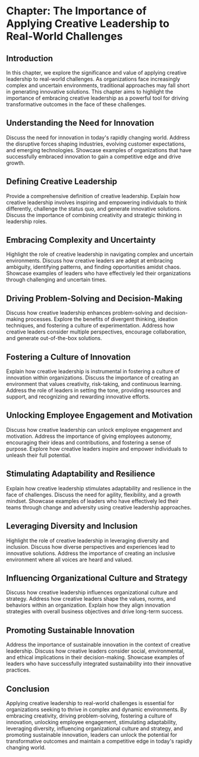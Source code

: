 Chapter: The Importance of Applying Creative Leadership to Real-World Challenges
================================================================================

Introduction
------------

In this chapter, we explore the significance and value of applying creative leadership to real-world challenges. As organizations face increasingly complex and uncertain environments, traditional approaches may fall short in generating innovative solutions. This chapter aims to highlight the importance of embracing creative leadership as a powerful tool for driving transformative outcomes in the face of these challenges.

Understanding the Need for Innovation
-------------------------------------

Discuss the need for innovation in today's rapidly changing world. Address the disruptive forces shaping industries, evolving customer expectations, and emerging technologies. Showcase examples of organizations that have successfully embraced innovation to gain a competitive edge and drive growth.

Defining Creative Leadership
----------------------------

Provide a comprehensive definition of creative leadership. Explain how creative leadership involves inspiring and empowering individuals to think differently, challenge the status quo, and generate innovative solutions. Discuss the importance of combining creativity and strategic thinking in leadership roles.

Embracing Complexity and Uncertainty
------------------------------------

Highlight the role of creative leadership in navigating complex and uncertain environments. Discuss how creative leaders are adept at embracing ambiguity, identifying patterns, and finding opportunities amidst chaos. Showcase examples of leaders who have effectively led their organizations through challenging and uncertain times.

Driving Problem-Solving and Decision-Making
-------------------------------------------

Discuss how creative leadership enhances problem-solving and decision-making processes. Explore the benefits of divergent thinking, ideation techniques, and fostering a culture of experimentation. Address how creative leaders consider multiple perspectives, encourage collaboration, and generate out-of-the-box solutions.

Fostering a Culture of Innovation
---------------------------------

Explain how creative leadership is instrumental in fostering a culture of innovation within organizations. Discuss the importance of creating an environment that values creativity, risk-taking, and continuous learning. Address the role of leaders in setting the tone, providing resources and support, and recognizing and rewarding innovative efforts.

Unlocking Employee Engagement and Motivation
--------------------------------------------

Discuss how creative leadership can unlock employee engagement and motivation. Address the importance of giving employees autonomy, encouraging their ideas and contributions, and fostering a sense of purpose. Explore how creative leaders inspire and empower individuals to unleash their full potential.

Stimulating Adaptability and Resilience
---------------------------------------

Explain how creative leadership stimulates adaptability and resilience in the face of challenges. Discuss the need for agility, flexibility, and a growth mindset. Showcase examples of leaders who have effectively led their teams through change and adversity using creative leadership approaches.

Leveraging Diversity and Inclusion
----------------------------------

Highlight the role of creative leadership in leveraging diversity and inclusion. Discuss how diverse perspectives and experiences lead to innovative solutions. Address the importance of creating an inclusive environment where all voices are heard and valued.

Influencing Organizational Culture and Strategy
-----------------------------------------------

Discuss how creative leadership influences organizational culture and strategy. Address how creative leaders shape the values, norms, and behaviors within an organization. Explain how they align innovation strategies with overall business objectives and drive long-term success.

Promoting Sustainable Innovation
--------------------------------

Address the importance of sustainable innovation in the context of creative leadership. Discuss how creative leaders consider social, environmental, and ethical implications in their decision-making. Showcase examples of leaders who have successfully integrated sustainability into their innovative practices.

Conclusion
----------

Applying creative leadership to real-world challenges is essential for organizations seeking to thrive in complex and dynamic environments. By embracing creativity, driving problem-solving, fostering a culture of innovation, unlocking employee engagement, stimulating adaptability, leveraging diversity, influencing organizational culture and strategy, and promoting sustainable innovation, leaders can unlock the potential for transformative outcomes and maintain a competitive edge in today's rapidly changing world.
